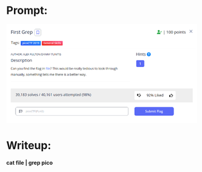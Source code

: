 <h1>
  Prompt:
</h1>

![alt text](prompt.png)

<h1>
  Writeup:
</h1>

<h4>cat file | grep pico</h4>
